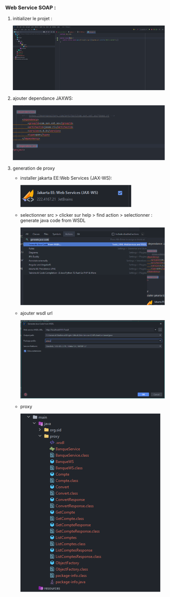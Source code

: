 ### Web Service SOAP :

1. initializer le projet :

   <img src="images/img.png" alt="">


2. ajouter dependance JAXWS:
   
   <img src="images/img_1.png" alt="">

3. generation de proxy 
   
   * installer jakarta EE:Web Services (JAX-WS): 
       
      <img src="images/img_2.png" alt="">

   * selectionner src > clicker sur help > find action > selectionner : generate java code from WSDL 

      <img src="images/img_3.png" alt="">

   * ajouter wsdl url

      <img src="images/img_4.png" alt="">

   * proxy

      <img src="images/img_5.png" alt=""> 
     
    
    